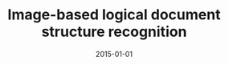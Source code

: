 ---
# Documentation: https://wowchemy.com/docs/managing-content/

title: Image-based logical document structure recognition
subtitle: ''
summary: ''
authors:
- Grzegorz Kamola
- Michał Spytkowski
- Mariusz T. Paradowski
- markowska-kaczmar
tags: []
categories: []
date: '2015-01-01'
lastmod: 2022-10-07T04:58:07Z
featured: false
draft: false

# Featured image
# To use, add an image named `featured.jpg/png` to your page's folder.
# Focal points: Smart, Center, TopLeft, Top, TopRight, Left, Right, BottomLeft, Bottom, BottomRight.
image:
  caption: ''
  focal_point: ''
  preview_only: false

# Projects (optional).
#   Associate this post with one or more of your projects.
#   Simply enter your project's folder or file name without extension.
#   E.g. `projects = ["internal-project"]` references `content/project/deep-learning/index.md`.
#   Otherwise, set `projects = []`.
projects: []
publishDate: '2022-10-07T04:58:06.586454Z'
publication_types:
- '2'
abstract: ''
publication: '*Pattern Analysis and Applications*'
doi: 10.1007/s10044-014-0412-8
---